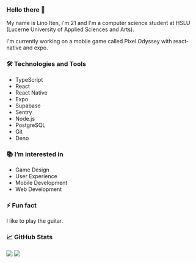 ### Hello there 👋

My name is Lino Iten, i'm 21 and I'm a computer science student at HSLU (Lucerne
University of Applied Sciences and Arts).

I'm currently working on a mobile game called Pixel Odyssey with react-native
and expo.

### 🛠️ Technologies and Tools

- TypeScript
- React
- React Native
- Expo
- Supabase
- Sentry
- Node.js
- PostgreSQL
- Git
- Deno

### 📚 I’m interested in

- Game Design
- User Experience
- Mobile Development
- Web Development

### ⚡ Fun fact

I like to play the guitar.

### 📈 GitHub Stats

<div>
<img align="center" src="https://github-readme-stats-linoiten.vercel.app/api/?username=linoiten&show_icons=true&theme=transparent" />
<img align="center" src="https://github-readme-stats-linoiten.vercel.app/api/top-langs/?username=linoiten&layout=compact&theme=transparent" />
</div>
